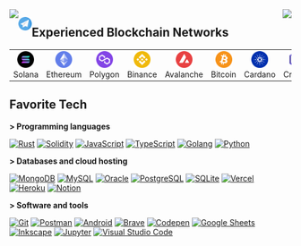 <img   align="left" src="https://github-readme-stats.vercel.app/api?username=jackielics&locale=cn&line_height=33&show_icons=true&hide=&theme=radical&rank_icon=percentile"/>
<img   align="right" src="https://github-readme-stats.vercel.app/api/top-langs/?username=jackielics&locale=cn&line_height=33&theme=dark&langs_count=5"/>



<p align="left" style="font-family: Brush Script MT"> 
<a href="https://t.me/eyescreener_e0/"><img align="left" src="./assets/logo/telegram.svg" alt="Telegram" width="24px"/></a>
</p>

## Experienced Blockchain Networks

<table>
  <tr>
    <td align="center" width="70">
      <a href="#macropower-tech">
        <img src="./assets/logo/solana.png" width="30" height="30" alt="Solana" />
      </a>
      <br>Solana
    </td>
    <td align="center" width="70">
      <a href="#macropower-tech">
        <img src="./assets/logo/ethereum.png" width="30" height="30" alt="Ethereum" />
      </a>
      <br>Ethereum
    </td>
    <td align="center" width="70">
      <a href="#macropower-tech">
        <img src="./assets/logo/polygon.png" width="30" height="30" alt="Polygon" />
      </a>
      <br>Polygon
    </td>
    <td align="center" width="70">
      <a href="#macropower-tech">
        <img src="./assets/logo/binance.png" width="30" height="30" alt="Binance" />
      </a>
      <br>Binance
    </td>
    <td align="center" width="70">
      <a href="#macropower-tech">
        <img src="./assets/logo/avalanche.png" width="30" height="30" alt="Avalanche" />
      </a>
      <br>Avalanche
    </td>
    <td align="center" width="70">
      <a href="#macropower-tech">
        <img src="./assets/logo/bitcoin.png" width="30" height="30" alt="Cardano" />
      </a>
      <br>Bitcoin
    </td>
    <td align="center" width="70">
      <a href="#macropower-tech">
        <img src="./assets/logo/cardano.png" width="30" height="30" alt="Cardano" />
      </a>
      <br>Cardano
    </td>
    <td align="center" width="70">
      <a href="#macropower-tech">
        <img src="./assets/logo/cronos.png" width="30" height="30" alt="Cronos" />
      </a>
      <br>Cronos
    </td>
    <td align="center" width="70">
      <a href="#macropower-tech">
        <img src="./assets/logo/near.png" width="30" height="30" alt="Near" />
      </a>
      <br>Near
    </td>
    <td align="center" width="70">
      <a href="#macropower-tech">
        <img src="./assets/logo/cosmos.png" width="30" height="30" alt="Cosmos" />
      </a>
      <br>cosmos
    </td>
    <!-- <td align="center" width="70">
      <a href="#macropower-tech">
        <img src="./assets/logo/sui.png" width="30" height="30" alt="Sui" />
      </a>
      <br>Sui
    </td>
    <td align="center" width="70">
      <a href="#macropower-tech" >
        <img src="./assets/logo/aptos.png" width="30" height="30" alt="Aptos" />
      </a>
      <br>Aptos
    </td> -->
  </tr>
</table>

<h2 align="left" id="macropower-tech">Favorite Tech</h2>

**> Programming languages**

<p>
    <a href="https://github.com/search?q=user%3Asourlodine+language%3ARust"><img alt="Rust" src="https://img.shields.io/badge/Rust-ffffff.svg?logo=rust&logoColor=black"></a>
    <a href="https://github.com/search?q=user%3Asourlodine+language%3ASolidity"><img alt="Solidity" src="https://img.shields.io/badge/Solidity-000000.svg?logo=solidity&logoColor"></a>
    <a href="https://github.com/search?q=user%3Asourlodine+language%3AJavaScript"><img alt="JavaScript" src="https://img.shields.io/badge/JavaScript-F7DF1E.svg?logo=javascript&logoColor=black"></a>
    <a href="https://github.com/search?q=user%3Asourlodine+language%3ATypeScript"><img alt="TypeScript" src="https://img.shields.io/badge/TypeScript-007ACC.svg?logo=typescript&logoColor=white"></a>
    <a href="https://github.com/search?q=user%3Asourlodine+language%3AGo"><img alt="Golang" src="https://img.shields.io/badge/Golang-53caf9.svg?logo=go&logoColor=white"></a>
    <a href="https://github.com/search?q=user%3Asourlodine+language%3APython"><img alt="Python" src="https://img.shields.io/badge/Python-14354C.svg?logo=python&logoColor=white"></a>
</p>

**> Databases and cloud hosting**

<p>
    <a href="#"><img alt="MongoDB" src ="https://img.shields.io/badge/MongoDB-4ea94b.svg?logo=mongodb&logoColor=white"></a>
    <a href="#"><img alt="MySQL" src="https://img.shields.io/badge/MySQL-00f.svg?logo=mysql&logoColor=white"></a>
    <a href="#"><img alt="Oracle" src ="https://img.shields.io/badge/Oracle-F00000.svg?logo=oracle&logoColor=white"></a>
    <a href="#"><img alt="PostgreSQL" src ="https://img.shields.io/badge/PostgreSQL-316192.svg?logo=postgresql&logoColor=white"></a>
    <a href="#"><img alt="SQLite" src ="https://img.shields.io/badge/SQLite-07405e.svg?logo=sqlite&logoColor=white"></a>
    <a href="#"><img alt="Vercel" src="https://img.shields.io/badge/Vercel-000000.svg?logo=vercel&logoColor=white"></a>
    <a href="#"><img alt="Heroku" src="https://img.shields.io/badge/Heroku-430098.svg?logo=heroku&logoColor=white"></a>
    <a href="#"><img alt="Notion" src="https://img.shields.io/badge/Notion-010101.svg?logo=notion&logoColor=white"></a>
</p>

**> Software and tools**

<p>
    <a href="#"><img alt="Git" src="https://img.shields.io/badge/Git-F05033.svg?logo=git&logoColor=white"></a>
    <a href="#"><img alt="Postman" src="https://img.shields.io/badge/Postman-FF6C37?logo=postman&logoColor=white"></a>
    <a href="#"><img alt="Android" src="https://img.shields.io/badge/Android-3DDC84?logo=android&logoColor=white"></a>
    <a href="#"><img alt="Brave" src="https://img.shields.io/badge/-Brave-FB542B?logo=brave&logoColor=white"></a>
    <a href="#"><img alt="Codepen" src="https://img.shields.io/badge/Codepen-000000.svg?logo=codepen&logoColor=white"></a>
    <a href="#"><img alt="Google Sheets" src="https://img.shields.io/badge/Google%20Sheets-34A853.svg?logo=google%20sheets&logoColor=white"></a>
    <a href="#"><img alt="Inkscape" src="https://img.shields.io/badge/Inkscape-000000?logo=Inkscape&logoColor=white"></a>
    <a href="#"><img alt="Jupyter" src="https://img.shields.io/badge/Jupyter-F37626.svg?logo=Jupyter&logoColor=white"></a>
    <a href="#"><img alt="Visual Studio Code" src="https://img.shields.io/badge/Visual%20Studio%20Code-0078d7.svg?logo=visual-studio-code&logoColor=white"></a>
</p>
